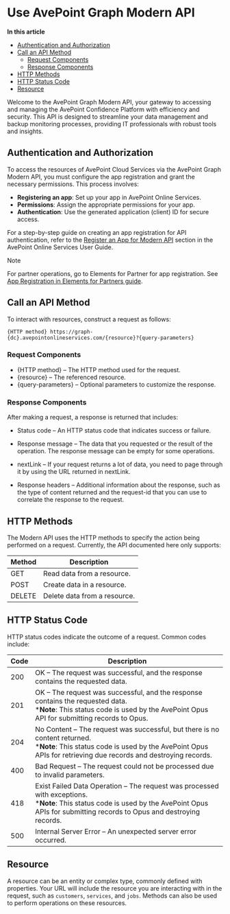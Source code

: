 # Use AvePoint Graph Modern API <!-- omit in toc -->

**In this article**

<!-- TOC -->

- [Authentication and Authorization](#authentication-and-authorization)
- [Call an API Method](#call-an-api-method)
  - [Request Components](#request-components)
  - [Response Components](#response-components)
- [HTTP Methods](#http-methods)
- [HTTP Status Code](#http-status-code)
- [Resource](#resource)

<!-- /TOC -->

Welcome to the AvePoint Graph Modern API, your gateway to accessing and managing the AvePoint Confidence Platform with efficiency and security. This API is designed to streamline your data management and backup monitoring processes, providing IT professionals with robust tools and insights.  

## Authentication and Authorization

To access the resources of AvePoint Cloud Services via the AvePoint Graph Modern API, you must configure the app registration and grant the necessary permissions. This process involves:  

- **Registering an app**: Set up your app in AvePoint Online Services.  
- **Permissions**: Assign the appropriate permissions for your app.
- **Authentication**: Use the generated application (client) ID for secure access.  

For a step-by-step guide on creating an app registration for API authentication, refer to the [Register an App for Modern API](register-app.md) section in the AvePoint Online Services User Guide.  

>[!NOTE]  
> For partner operations, go to Elements for Partner for app registration. See [App Registration in Elements for Partners guide](https://cdn.avepoint.com/assets/apelements-webhelp/avepoint-elements-for-partners/index.htm#!Documents/appregistration.htm).

## Call an API Method

To interact with resources, construct a request as follows:  

    {HTTP method} https://graph-{dc}.avepointonlineservices.com/{resource}?{query-parameters}  

### Request Components

- {HTTP method} – The HTTP method used for the request.
- {resource} – The referenced resource.
- {query-parameters} – Optional parameters to customize the response.

### Response Components

After making a request, a response is returned that includes:

- Status code – An HTTP status code that indicates success or failure.  
- Response message – The data that you requested or the result of the operation. The response message can be empty for some operations.  
- nextLink – If your request returns a lot of data, you need to page through it by using the URL returned in nextLink.

- Response headers – Additional information about the response, such as the type of content returned and the request-id that you can use to correlate the response to the request.  

## HTTP Methods

The Modern API uses the HTTP methods to specify the action being performed on a request. Currently, the API documented here only supports:  

| Method | Description |  
|------|------|  
|GET|Read data from a resource.|  
|POST| Create data in a resource. |
|DELETE| Delete data from a resource. | 

## HTTP Status Code

HTTP status codes indicate the outcome of a request. Common codes include:

| Code | Description |
| ---- | ----------- |
| 200 | OK – The request was successful, and the response contains the requested data. |
| 201 | OK – The request was successful, and the response contains the requested data. <br> ***Note**: This status code is used by the AvePoint Opus API for submitting records to Opus.|
| 204 | No Content – The request was successful, but there is no content returned. <br> ***Note**: This status code is used by the AvePoint Opus APIs for retrieving due records and destroying records.|
| 400 | Bad Request – The request could not be processed due to invalid parameters. |
| 418 | Exist Failed Data Operation – The request was processed with exceptions. <br> ***Note**: This status code is used by the AvePoint Opus APIs for submitting records to Opus and destroying records.|
| 500 | Internal Server Error – An unexpected server error occurred. |

## Resource  

A resource can be an entity or complex type, commonly defined with properties.  Your URL will include the resource you are interacting with in the request, such as `customers`, `services`, and `jobs`. Methods can also be used to perform operations on these resources.  
